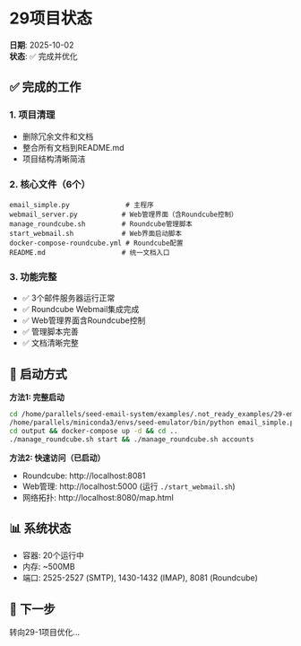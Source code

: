 # 29项目状态

**日期**: 2025-10-02  
**状态**: ✅ 完成并优化

## ✅ 完成的工作

### 1. 项目清理
- 删除冗余文件和文档
- 整合所有文档到README.md
- 项目结构清晰简洁

### 2. 核心文件（6个）
```
email_simple.py              # 主程序
webmail_server.py           # Web管理界面（含Roundcube控制）
manage_roundcube.sh         # Roundcube管理脚本
start_webmail.sh            # Web界面启动脚本
docker-compose-roundcube.yml # Roundcube配置
README.md                   # 统一文档入口
```

### 3. 功能完整
- ✅ 3个邮件服务器运行正常
- ✅ Roundcube Webmail集成完成
- ✅ Web管理界面含Roundcube控制
- ✅ 管理脚本完善
- ✅ 文档清晰完整

## 🚀 启动方式

**方法1: 完整启动**
```bash
cd /home/parallels/seed-email-system/examples/.not_ready_examples/29-email-system
/home/parallels/miniconda3/envs/seed-emulator/bin/python email_simple.py arm
cd output && docker-compose up -d && cd ..
./manage_roundcube.sh start && ./manage_roundcube.sh accounts
```

**方法2: 快速访问（已启动）**
- Roundcube: http://localhost:8081
- Web管理: http://localhost:5000 (运行 `./start_webmail.sh`)
- 网络拓扑: http://localhost:8080/map.html

## 📊 系统状态

- 容器: 20个运行中
- 内存: ~500MB
- 端口: 2525-2527 (SMTP), 1430-1432 (IMAP), 8081 (Roundcube)

## 🎯 下一步

转向29-1项目优化...

